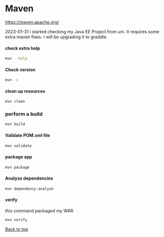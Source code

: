 # Maven

https://maven.apache.org/

2023-01-31
i started checking my Java EE Project from uni. It requires some extra maven fixes. I will be upgrading it to graddle.

#### check extra help

```bash
mvn --help
```

#### Check version

```bash
mvn -v
```

#### clean up resources

```bash
mvn clean
```

### perform a build

```bash
mvn build
```

#### Validate POM.xml file

```bash
mvn validate
```

#### package app

```bash
mvn package
```

#### Analyze dependencies

```bash
mvn dependency:analyze
```

#### verify

this command packaged my WAR

```bash
mvn verify
```
[Back to top](#)